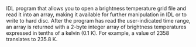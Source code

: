 IDL program that allows you to open a brightness temperature grid file and read
it into an array, making it available for further manipulation in IDL or to
write to hard disc. After the program has read the user-indicated time range, an
array is returned with a 2-byte integer array of brightness temperatures
expressed in tenths of a kelvin (0.1 K). For example, a value of 2358 translates
to 235.8 K.

